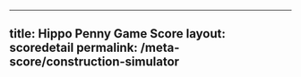 ---
        
title: Hippo Penny Game Score
layout: scoredetail
permalink: /meta-score/construction-simulator
---